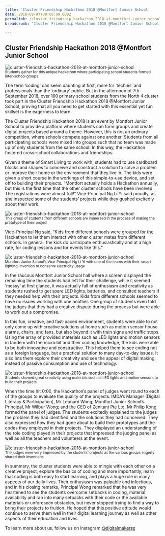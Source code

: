 ```yaml
---
title: 'Cluster Friendship Hackathon 2018 @Montfort Junior School'
date: 2018-09-07T00:00:00.000Z
permalink: /cluster-friendship-hackathon-2018-at-montfort-junior-school/
breadcrumb: 'Cluster Friendship Hackathon 2018 @Montfort Junior School'

---
```



## Cluster Friendship Hackathon 2018 @Montfort Junior School

![cluster-friendship-hackathon-2018-at-montfort-junior-school](/images/stories/features/cluster-friendship-hackathon-2018-at-montfort-junior-school/cluster-friendship-hackathon-2018-at-montfort-junior-school1.jpg)<br>
<sub>Students gather for this unique hackathon where participating school students formed inter-school groups</sub>

The term ‘coding’ can seem daunting at first, more for ‘techies’ and professionals than the ‘ordinary’ public. But in the afternoon of 7th September 2018, over 100 primary school students from the North 4 cluster took part in the Cluster Friendship Hackathon 2018 @Montfort Junior School, proving that all you need to get started with this essential yet fun skillset is the eagerness to learn.

 

The Cluster Friendship Hackathon 2018 is an event by Montfort Junior School to provide a platform where students can form groups and create digital projects based around a theme. However, this is not an ordinary competition, where schools compete against one another. Students from all participating schools were mixed into groups such that no team was made up of only students from the same school. In this way, the Hackathon fostered cross-school collaborations and friendships. 

 

Given a theme of Smart Living to work with, students had to use cardboard blocks and shapes to conceive and construct a solution to solve a problem or improve their home or the environment that they live in. The kids were given a short course in the workings of this simple-to-use device, and set off to building their projects. “Montfort actually holds a Hackathon annually, but this is the first time that the other cluster schools have been involved. The registrations were almost full!” Vice-Principal Ng Li Yi said proudly, as she inspected some of the students’ projects while they gushed excitedly about their work. 

![cluster-friendship-hackathon-2018-at-montfort-junior-school](/images/stories/features/cluster-friendship-hackathon-2018-at-montfort-junior-school/cluster-friendship-hackathon-2018-at-montfort-junior-school2.jpg)<br>
<sub>This group of students from different schools are immersed in the process of making the prototype of their project</sub>

Vice-Principal Ng said, “Kids from different schools were grouped for the Hackathon to let them interact with other cluster mates from different schools. In general, the kids do participate enthusiastically and at a high rate, for coding lessons and for events like this.”

![cluster-friendship-hackathon-2018-at-montfort-junior-school](/images/stories/features/cluster-friendship-hackathon-2018-at-montfort-junior-school/cluster-friendship-hackathon-2018-at-montfort-junior-school3.jpg)<br>
<sub>Montfort Junior School’s Vice-Principal Ng Li Yi with one of the teams with their ‘smart lighting’ invention to conserve electricity usage</sub>

In the raucous Montfort Junior School hall where a screen displayed the remaining time the students had left for their challenge, while it seemed ‘messy’ at first glance, it was actually full of enthusiasm and creativity as students rushed to get spare LED lights, batteries, and consulted teachers if they needed help with their projects. Kids from different schools seemed to have no issues working with one another. One group of students even told the judges that they had a creative dispute during the process but were able to work out a compromise.

 

In this fun, creative, and fast-paced environment, students were able to not only come up with creative solutions at home such as motion sensor house alarms, chairs, and fans, but also beyond it with train signs and traffic stops. Using the array of provided materials such as LED lights and motion sensors in tandem with the micro:bit and their coding knowledge, the kids were able to be both innovative and constructive. This helped them to see coding not as a foreign language, but a practical solution to many day-to-day issues. It also lets them explore their creativity and see the appeal of digital making, instead of passive consumption and use of technology.

![cluster-friendship-hackathon-2018-at-montfort-junior-school](/images/stories/features/cluster-friendship-hackathon-2018-at-montfort-junior-school/cluster-friendship-hackathon-2018-at-montfort-junior-school4.jpg)<br>
<sub>Students showed great creativity using materials such as LED lights and motion sensors to build their projects</sub>

When the time hit 0:00, the Hackathon’s panel of judges went round to each of the groups to evaluate the quality of the projects. IMDA’s Manager (Digital Literacy & Participation), Mr Leonard Wong; Montfort Junior School’s Principal, Mr Wilbur Wong; and the CEO of Zenitant Pte Ltd, Mr Philip Kong formed the panel of judges. The students excitedly explained to the judges the problem they had identified and the solutions they had conceived. They also expressed how they had gone about to build their prototypes and the codes they employed in their projects. They displayed an understanding of the role coding played in their projects that impressed the judging panel as well as all the teachers and volunteers at the event. 

![cluster-friendship-hackathon-2018-at-montfort-junior-school](/images/stories/features/cluster-friendship-hackathon-2018-at-montfort-junior-school/cluster-friendship-hackathon-2018-at-montfort-junior-school5.jpg)<br>
<sub>The judges were very impressed by the students’ projects as the various groups eagerly shared their inventions</sub>

In summary, the cluster students were able to mingle with each other on a creative project, explore the basics of coding and more importantly, learn that coding is both easy to start learning, and plays a huge role in many aspects of our daily lives. Their enthusiasm was palpable and infectious, and in his closing remarks, Principal Wong remarked that he was very heartened to see the students overcome setbacks in coding, material availability and ran into many setbacks with their code or the available materials or unforeseen obstacles, but never stopped trying to find a way to bring their projects to fruition. He hoped that this positive attitude would continue to serve them well in their digital learning journey as well as other aspects of their education and lives. 

 

To learn more about us, follow us on Instagram <a href="https://www.instagram.com/digitalmakersg/?hl=en" target="_blank">@digitalmakersg</a> 
